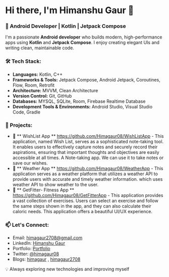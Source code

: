 # Hi there, I'm Himanshu Gaur 👋

### 🚀 Android Developer | Kotlin | Jetpack Compose

I'm a passionate **Android developer** who builds modern, high-performance apps using **Kotlin** and **Jetpack Compose**. I enjoy creating elegant UIs and writing clean, maintainable code.

### 🛠️ Tech Stack:
- **Languages:** Kotlin, C++
- **Frameworks & Tools:** Jetpack Compose, Android Jetpack, Coroutines, Flow, Room, Retrofit
- **Architecture:** MVVM, Clean Architecture
- **Version Control:** Git, GitHub
- **Databases:** MYSQL, SQLite, Room, Firebase Realtime Database
- **Development Tools & Environments:** Android Studio, Visual Studio Code, Gradle


### 📌 Projects:
- 🌟 ** WishList App ** https://github.com/Himagaur08/WishListApp - This application, named Wish List, serves as a sophisticated note-taking tool. It enables users to effectively capture notes and securely record their aspirations, ensuring that important thoughts and objectives are easily accessible at all times. A Note-taking app. We can use it to take notes or save our wishes.
- 📱 ** Weather App ** https://github.com/Himagaur08/WeatherApp - This application serves as a weather platform that utilizes a weather API to provide users with accurate and timely weather information. which uses weather API to show weather to the user.
- 📱 ** GetFitter- Fitness App ** https://github.com/Himagaur08/GetFitterApp - This application provides a vast collection of exercises. Users can select an exercise and follow the same steps shown in the app, and they can also calculate their caloric needs. This application offers a beautiful UI/UX experience.

### 📫 Let's Connect:
- Email: himagaur2708@gmail.com
- LinkedIn: [Himanshu Gaur](https://www.linkedin.com/in/himanshu-gaur-5a1b03219)
- Portfolio: [Portfolio](https://himanshugaurportfolio.netlify.app/)
- Twitter: [@himagaur08](https://x.com/Himagaur08)
- Blogs: [himagaur](https://hashnode.com/@himagaur) , [himagaur2708](https://dev.to/himagaur2708)


💡 Always exploring new technologies and improving myself

